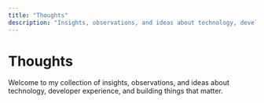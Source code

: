 ```yaml
---
title: "Thoughts"
description: "Insights, observations, and ideas about technology, developer experience, and building things that matter."
---
```


# Thoughts

Welcome to my collection of insights, observations, and ideas about technology, developer experience, and building things that matter.
